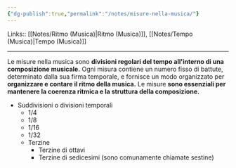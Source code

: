 ```yaml
---
{"dg-publish":true,"permalink":"/notes/misure-nella-musica/"}
---
```


Links:: [[Notes/Ritmo (Musica)\|Ritmo (Musica)]], [[Notes/Tempo (Musica)\|Tempo (Musica)]]

---
Le misure nella musica sono **divisioni regolari del tempo all'interno di una composizione musicale.** Ogni misura contiene un numero fisso di battute, determinato dalla sua firma temporale, e fornisce un modo organizzato per **organizzare e contare il ritmo della musica.** Le misure **sono essenziali per mantenere la coerenza ritmica e la struttura della composizione.**

- Suddivisioni o divisioni temporali 
	- 1/4
	- 1/8
	- 1/16
	- 1/32
	- Terzine
		- Terzine di ottavi
		- Terzine di sedicesimi (sono comunamente chiamate sestine)

